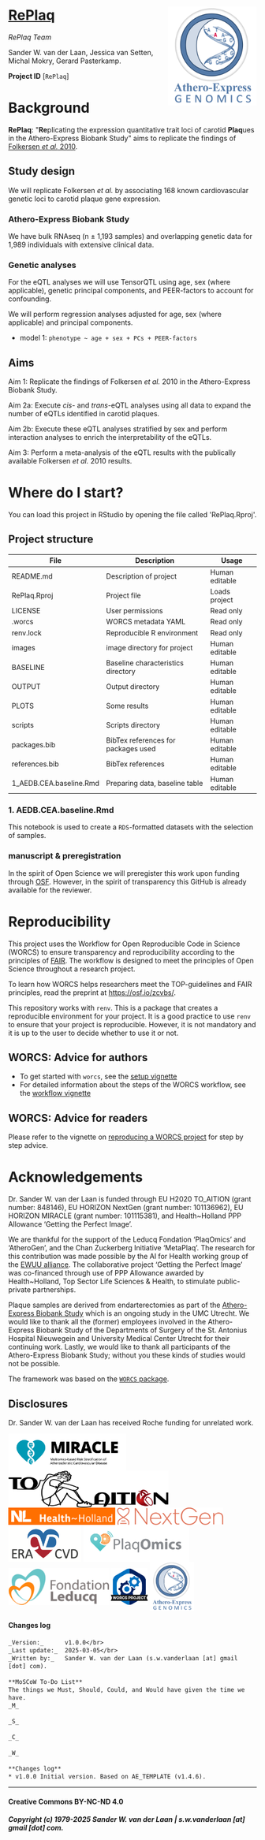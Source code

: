 <!--  ## AE_TEMPLATE -->
<!--   -->
<!--  This is a "Lookup request" template.  -->
<!--  The naming of the repository should follow the convention we use in > Trello, _etc._, _e.g._  "AE_20190910_008_JHILLEBRANDS_SDEJAGER_TEMS_TIE2". -->
<!--   -->
<!--  This template includes some (standard) codes/scripts for: -->
<!--   -->
<!--  - baseline tables, sample selections -->
<!--  - SNP lookups, GWAS, or gene-based lookups -->
<!--  - bulk RNAseq analyses -->
<!--  - scRNAseq projections and lookups -->

<!--  Provide a title.         -->
[RePlaq](https://github.com/CirculatoryHealth/RePlaq)<img align="right" height="200" src=images/AE_Genomics_2010.png>
============

<!--  Provide details on the people involved in the project.         -->
*RePlaq Team*

Sander W. van der Laan, 
Jessica van Setten, 
Michal Mokry, 
Gerard Pasterkamp.

<!--  Provide the project ID.         -->
**Project ID** [`RePlaq`]

# Background
<!--  Provide some background, study design, results, etc.         -->
**RePlaq**: "**Re**plicating the expression quantitative trait loci of carotid **Plaq**ues in the Athero-Express Biobank Study" aims to replicate the findings of [Folkersen _et al._ 2010](https://doi.org/10.1161/CIRCGENETICS.110.948935). 


## Study design

We will replicate Folkersen _et al._ by associating 168 known cardiovascular genetic loci to carotid plaque gene expression. 


### Athero-Express Biobank Study

We have bulk RNAseq (n ± 1,193 samples) and overlapping genetic data for 1,989 individuals with extensive clinical data. 


### Genetic analyses

For the eQTL analyses we will use TensorQTL using age, sex (where applicable), genetic principal components, and PEER-factors to account for confounding. 

We will perform regression analyses adjusted for age, sex (where applicable) and principal components. 

- model 1: `phenotype ~ age + sex + PCs + PEER-factors`

## Aims

Aim 1: Replicate the findings of Folkersen _et al._ 2010 in the Athero-Express Biobank Study.

Aim 2a: Execute _cis_- and _trans_-eQTL analyses using all data to expand the number of eQTLs identified in carotid plaques.

Aim 2b: Execute these eQTL analyses stratified by sex and perform interaction analyses to enrich the interpretability of the eQTLs.

Aim 3: Perform a meta-analysis of the eQTL results with the publically available Folkersen _et al._ 2010 results.

# Where do I start?

You can load this project in RStudio by opening the file called 'RePlaq.Rproj'.

## Project structure

<!--  You can add rows to this table, using "|" to separate columns.         -->
File                                    | Description                          | Usage         
--------------------------------------- | ------------------------------------ | --------------
README.md                               | Description of project               | Human editable
RePlaq.Rproj                       | Project file                         | Loads project
LICENSE                                 | User permissions                     | Read only
.worcs                                  | WORCS metadata YAML                  | Read only
renv.lock                               | Reproducible R environment           | Read only
images                                  | image directory for project          | Human editable
BASELINE                                | Baseline characteristics directory   | Human editable
OUTPUT                                  | Output directory                     | Human editable
PLOTS                                   | Some results                         | Human editable
scripts                                 | Scripts directory                    | Human editable
packages.bib                            | BibTex references for packages used  | Human editable
references.bib                          | BibTex references                    | Human editable
1_AEDB.CEA.baseline.Rmd                | Preparing data, baseline table       | Human editable

<!--  You can consider adding the following to this file:                    -->
<!--  * A citation reference for your project                                -->
<!--  * Contact information for questions/comments                           -->
<!--  * How people can offer to contribute to the project                    -->
<!--  * A contributor code of conduct, https://www.contributor-covenant.org/ -->


### 1. AEDB.CEA.baseline.Rmd

This notebook is used to create a `RDS`-formatted datasets with the selection of samples.


### manuscript & preregistration

In the spirit of Open Science we will preregister this work upon funding through [OSF](https://osf.io). However, in the spirit of transparency this GitHub is already available for the reviewer. 


# Reproducibility

This project uses the Workflow for Open Reproducible Code in Science (WORCS) to ensure transparency and reproducibility according to the principles of [FAIR](https://www.go-fair.org/fair-principles/). The workflow is designed to meet the principles of Open Science throughout a research project. 

To learn how WORCS helps researchers meet the TOP-guidelines and FAIR principles, read the preprint at https://osf.io/zcvbs/.

This repository works with `renv`. This is a package that creates a reproducible environment for your project. It is a good practice to use `renv` to ensure that your project is reproducible. However, it is not mandatory and it is up to the user to decide whether to use it or not.

## WORCS: Advice for authors

* To get started with `worcs`, see the [setup vignette](https://cjvanlissa.github.io/worcs/articles/setup.html)
* For detailed information about the steps of the WORCS workflow, see the [workflow vignette](https://cjvanlissa.github.io/worcs/articles/workflow.html)

## WORCS: Advice for readers

Please refer to the vignette on [reproducing a WORCS project]() for step by step advice.
<!-- If your project deviates from the steps outlined in the vignette on     -->
<!-- reproducing a WORCS project, please provide your own advice for         -->
<!-- readers here.                                                           -->

# Acknowledgements
Dr. Sander W. van der Laan is funded through EU H2020 TO_AITION (grant number: 848146), EU HORIZON NextGen (grant number: 101136962), EU HORIZON MIRACLE (grant number: 101115381), and Health~Holland PPP Allowance ‘Getting the Perfect Image’.

We are thankful for the support of the Leducq Fondation ‘PlaqOmics’ and ‘AtheroGen’, and the Chan Zuckerberg Initiative ‘MetaPlaq’. The research for this contribution was made possible by the AI for Health working group of the [EWUU alliance](https://aiforhealth.ewuu.nl/). The collaborative project ‘Getting the Perfect Image’ was co-financed through use of PPP Allowance awarded by Health~Holland, Top Sector Life Sciences & Health, to stimulate public-private partnerships.

Plaque samples are derived from endarterectomies as part of the [Athero-Express Biobank Study](https://doi.org/10.1007/s10564-004-2304-6) which is an ongoing study in the UMC Utrecht. We would like to thank all the (former) employees involved in the Athero-Express Biobank Study of the Departments of Surgery of the St. Antonius Hospital Nieuwegein and University Medical Center Utrecht for their continuing work. Lastly, we would like to thank all participants of the Athero-Express Biobank Study; without you these kinds of studies would not be possible.

The framework was based on the [`WORCS` package](https://osf.io/zcvbs/).

## Disclosures
Dr. Sander W. van der Laan has received Roche funding for unrelated work.

<a href='https://uefconnect.uef.fi/en/group/miracle/'><img src='images/UEF_Miracle_Logo-07.png' align="center" height="75" /></a> <a href='https://www.to-aition.eu'><img src='images/to_aition.png' align="center" height="75" /></a> <a href='https://www.health-holland.com'><img src='images/logo_NL_HealthHollland_Wit-Oranje_RGB.png' align="center" height="35" /></a> <a href='https://www.nextgentools.eu'><img src='images/NextGen_1_Red.png' align="center" height="35" /></a> <a href='https://www.era-cvd.eu'><img src='images/ERA_CVD_Logo_CMYK.png' align="center" height="75" /></a> <a href=''><img src='images/leducq-logo-large.png' align="center" height="75" /></a> <a href='https://www.fondationleducq.org'><img src='images/leducq-logo-small.png' align="center" height="75" /></a> <a href='https://osf.io/zcvbs/'><img src='images/worcs_icon.png' align="center" height="75" /></a> <a href='https://doi.org/10.1007/s10564-004-2304-6'><img src='images/AE_Genomics_2010.png' align="center" height="100" /></a>

#### Changes log
    
    _Version:_      v1.0.0</br>
    _Last update:_  2025-03-05</br>
    _Written by:_   Sander W. van der Laan (s.w.vanderlaan [at] gmail [dot] com).
    
    **MoSCoW To-Do List**
    The things we Must, Should, Could, and Would have given the time we have.
    _M_
    
    _S_
    
    _C_

    _W_

    **Changes log**
    * v1.0.0 Initial version. Based on AE_TEMPLATE (v1.4.6).

--------------

#### Creative Commons BY-NC-ND 4.0
##### Copyright (c) 1979-2025 Sander W. van der Laan | s.w.vanderlaan [at] gmail [dot] com.
